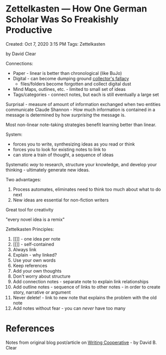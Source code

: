 # Zettelkasten — How One German Scholar Was So Freakishly Productive

Created: Oct 7, 2020 3:15 PM
Tags: Zettelkasten

by David Clear

Connections:

- Paper - linear is better than chronological (like BuJo)
- Digital - can become dumping ground [collector's fallacy](https://zettelkasten.de/posts/collectors-fallacy/)
    - files/folders become forgotten and collect digital dust
- Mind Maps, outlines, etc. - limited to small set of ideas
- Tags/categories - connect notes, but each is still eventually a large set

Surprisal - measure of amount of information exchanged when two entities communicate
Claude Shannon - How much information is contained in a message is determined by how *surprising* the message is.

Most non-linear note-taking strategies benefit learning better than linear.

System:

- forces you to write, synthesizing ideas as you read or think
- forces you to look for existing notes to link to
- can store a train of thought, a sequence of ideas

Systematic *way* to research, structure your knowledge, and develop your thinking - ultimately generate new ideas.

Two advantages:

1. Process automates, eliminates need to think too much about what to do next
2. New ideas are essential for non-fiction writers

Great tool for creativity

"every novel idea is a remix"

Zettelkasten Principles:

1. [[]] - one idea per note
2. [[]] - self-contained
3. Always link
4. Explain - why linked?
5. Use your own words
6. Keep references
7. Add your own thoughts
8. Don't worry about structure
9. Add connection notes - separate note to explain link relationships
10. Add outline notes - sequence of links to other notes - in order to create story, narrative or argument
11. Never delete! - link to new note that explains the problem with the old note
12. Add notes without fear - you can *never* have too many

# References

Notes from original blog post/article on [Writing Cooperative](https://writingcooperative.com/zettelkasten-how-one-german-scholar-was-so-freakishly-productive-997e4e0ca125)  - by David B. Clear
